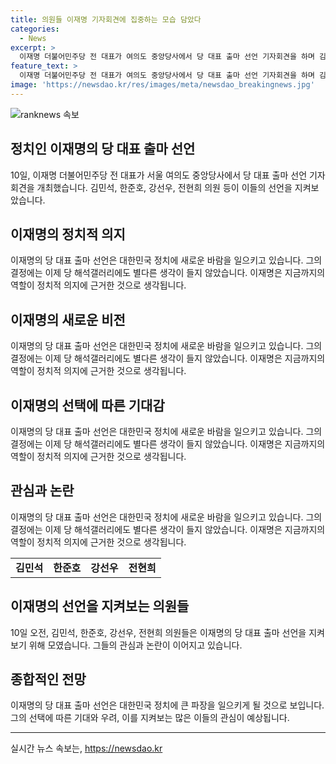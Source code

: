 ```yaml
---
title: 의원들 이재명 기자회견에 집중하는 모습 담았다
categories:
  - News
excerpt: >
  이재명 더불어민주당 전 대표가 여의도 중앙당사에서 당 대표 출마 선언 기자회견을 하며 김민석, 한준호, 강선우, 전현희 의원 등이 지켜보는 가운데. 
feature_text: >
  이재명 더불어민주당 전 대표가 여의도 중앙당사에서 당 대표 출마 선언 기자회견을 하며 김민석, 한준호, 강선우, 전현희 의원 등이 지켜보는 가운데. 
image: 'https://newsdao.kr/res/images/meta/newsdao_breakingnews.jpg'
---
```


<p><img src="https://newsdao.kr/res/images/meta/newsdao_breakingnews.jpg" alt="ranknews 속보" /></p>

<h2>정치인 이재명의 당 대표 출마 선언</h2>

<p data-ke-size="size16">10일, 이재명 더불어민주당 전 대표가 서울 여의도 중앙당사에서 당 대표 출마 선언 기자회견을 개최했습니다. 김민석, 한준호, 강선우, 전현희 의원 등이 이들의 선언을 지켜보았습니다.</p>

<h2 data-ke-size="size26">이재명의 정치적 의지</h2>

<p data-ke-size="size16">이재명의 당 대표 출마 선언은 대한민국 정치에 새로운 바람을 일으키고 있습니다. 그의 결정에는 이제 당 해석갤러리에도 별다른 생각이 들지 않았습니다. 이재명은 지금까지의 역할이 정치적 의지에 근거한 것으로 생각됩니다.</p>

<h2 data-ke-size="size26">이재명의 새로운 비전</h2>

<p data-ke-size="size16">이재명의 당 대표 출마 선언은 대한민국 정치에 새로운 바람을 일으키고 있습니다. 그의 결정에는 이제 당 해석갤러리에도 별다른 생각이 들지 않았습니다. 이재명은 지금까지의 역할이 정치적 의지에 근거한 것으로 생각됩니다.</p>

<h2 data-ke-size="size26">이재명의 선택에 따른 기대감</h2>

<p data-ke-size="size16">이재명의 당 대표 출마 선언은 대한민국 정치에 새로운 바람을 일으키고 있습니다. 그의 결정에는 이제 당 해석갤러리에도 별다른 생각이 들지 않았습니다. 이재명은 지금까지의 역할이 정치적 의지에 근거한 것으로 생각됩니다.</p>

<h2 data-ke-size="size26">관심과 논란</h2>

<p data-ke-size="size16">이재명의 당 대표 출마 선언은 대한민국 정치에 새로운 바람을 일으키고 있습니다. 그의 결정에는 이제 당 해석갤러리에도 별다른 생각이 들지 않았습니다. 이재명은 지금까지의 역할이 정치적 의지에 근거한 것으로 생각됩니다.</p>

<table>
    <tbody>
        <tr>
            <td style="text-align: center; height: 17px;"><b>김민석</b></td>
            <td style="text-align: center; height: 17px;"><b>한준호</b></td>
            <td style="text-align: center; height: 17px;"><b>강선우</b></td>
            <td style="text-align: center; height: 17px;"><b>전현희</b></td>
        </tr>
    </tbody>
</table>

<h2 data-ke-size="size26">이재명의 선언을 지켜보는 의원들</h2>

<p data-ke-size="size16">10일 오전, 김민석, 한준호, 강선우, 전현희 의원들은 이재명의 당 대표 출마 선언을 지켜보기 위해 모였습니다. 그들의 관심과 논란이 이어지고 있습니다.</p>

<h2 data-ke-size="size26">종합적인 전망</h2>

<p data-ke-size="size16">이재명의 당 대표 출마 선언은 대한민국 정치에 큰 파장을 일으키게 될 것으로 보입니다. 그의 선택에 따른 기대와 우려, 이를 지켜보는 많은 이들의 관심이 예상됩니다.</p>

<p><hr></p>
실시간 뉴스 속보는, <a href="https://newsdao.kr" rel="dofollow">https://newsdao.kr</a>


